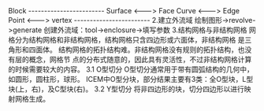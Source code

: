 <?php
=====================基础=================
1.词汇解释
    ------------------------
	Geometry  <--->  Block 
	------------------------
	Surface   <--->  Face 
	Curve     <--->  Edge 
	Point     <--->	 vertex
	------------------------

2.建立外流域
	绘制图形->revolve->generate
	创建外流域：tool->enclosure->填写参数

3.结构网格与非结构网格
	网格分为结构网格和非结构网格，结构网格只含四边形或六面体，非结构网格
	是三角形和四面体。
	结构网格的拓扑结构难。非结构网格没有规则的拓扑结构，也没有层的概念，网格节
	点的分布式随意的，因此具有灵活性，不过非结构网格计算的时候需要较大的内容。
3.1 O型切分
	O型切分通常用于带有圆弧结构的几何中，如圆形，圆柱形，球形。
	ICEM中O型分块，部分结果主要有3类：全O型块，L型块(上，右)，及C型块(右)。
3.2 Y型切分
	将非四边形的块，切分四边形以进行映射网格生成。
	